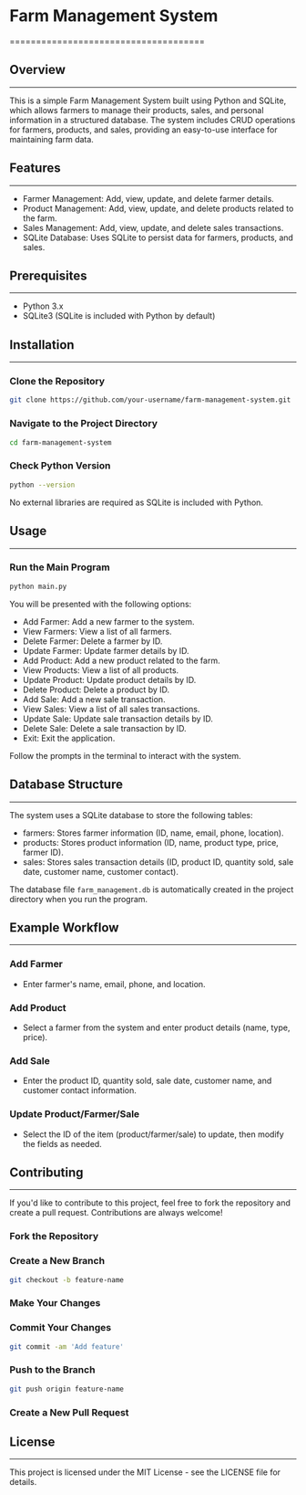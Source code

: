 # Farm Management System
=====================================

## Overview
------------

This is a simple Farm Management System built using Python and SQLite, which allows farmers to manage their products, sales, and personal information in a structured database. The system includes CRUD operations for farmers, products, and sales, providing an easy-to-use interface for maintaining farm data.

## Features
------------

*   Farmer Management: Add, view, update, and delete farmer details.
*   Product Management: Add, view, update, and delete products related to the farm.
*   Sales Management: Add, view, update, and delete sales transactions.
*   SQLite Database: Uses SQLite to persist data for farmers, products, and sales.

## Prerequisites
-----------------

*   Python 3.x
*   SQLite3 (SQLite is included with Python by default)

## Installation
--------------

### Clone the Repository

```bash
git clone https://github.com/your-username/farm-management-system.git
```

### Navigate to the Project Directory

```bash
cd farm-management-system
```

### Check Python Version

```bash
python --version
```

No external libraries are required as SQLite is included with Python.

## Usage
-----

### Run the Main Program

```bash
python main.py
```

You will be presented with the following options:

*   Add Farmer: Add a new farmer to the system.
*   View Farmers: View a list of all farmers.
*   Delete Farmer: Delete a farmer by ID.
*   Update Farmer: Update farmer details by ID.
*   Add Product: Add a new product related to the farm.
*   View Products: View a list of all products.
*   Update Product: Update product details by ID.
*   Delete Product: Delete a product by ID.
*   Add Sale: Add a new sale transaction.
*   View Sales: View a list of all sales transactions.
*   Update Sale: Update sale transaction details by ID.
*   Delete Sale: Delete a sale transaction by ID.
*   Exit: Exit the application.

Follow the prompts in the terminal to interact with the system.

## Database Structure
---------------------

The system uses a SQLite database to store the following tables:

*   farmers: Stores farmer information (ID, name, email, phone, location).
*   products: Stores product information (ID, name, product type, price, farmer ID).
*   sales: Stores sales transaction details (ID, product ID, quantity sold, sale date, customer name, customer contact).

The database file `farm_management.db` is automatically created in the project directory when you run the program.

## Example Workflow
-------------------

### Add Farmer

*   Enter farmer's name, email, phone, and location.

### Add Product

*   Select a farmer from the system and enter product details (name, type, price).

### Add Sale

*   Enter the product ID, quantity sold, sale date, customer name, and customer contact information.

### Update Product/Farmer/Sale

*   Select the ID of the item (product/farmer/sale) to update, then modify the fields as needed.

## Contributing
------------

If you'd like to contribute to this project, feel free to fork the repository and create a pull request. Contributions are always welcome!

### Fork the Repository

### Create a New Branch

```bash
git checkout -b feature-name
```

### Make Your Changes

### Commit Your Changes

```bash
git commit -am 'Add feature'
```

### Push to the Branch

```bash
git push origin feature-name
```

### Create a New Pull Request

## License
-------

This project is licensed under the MIT License - see the LICENSE file for details.